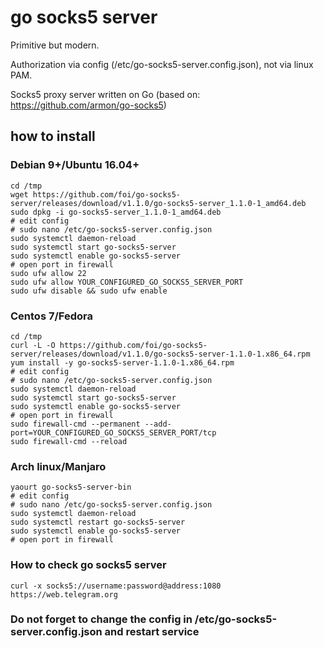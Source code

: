 # go socks5 server

Primitive but modern.

Authorization via config (/etc/go-socks5-server.config.json), not via linux PAM.

Socks5 proxy server written on Go (based on: https://github.com/armon/go-socks5)

## how to install

### Debian 9+/Ubuntu 16.04+

```
cd /tmp
wget https://github.com/foi/go-socks5-server/releases/download/v1.1.0/go-socks5-server_1.1.0-1_amd64.deb
sudo dpkg -i go-socks5-server_1.1.0-1_amd64.deb
# edit config
# sudo nano /etc/go-socks5-server.config.json
sudo systemctl daemon-reload
sudo systemctl start go-socks5-server
sudo systemctl enable go-socks5-server
# open port in firewall
sudo ufw allow 22
sudo ufw allow YOUR_CONFIGURED_GO_SOCKS5_SERVER_PORT
sudo ufw disable && sudo ufw enable
```
### Centos 7/Fedora

```
cd /tmp
curl -L -O https://github.com/foi/go-socks5-server/releases/download/v1.1.0/go-socks5-server-1.1.0-1.x86_64.rpm
yum install -y go-socks5-server-1.1.0-1.x86_64.rpm
# edit config
# sudo nano /etc/go-socks5-server.config.json
sudo systemctl daemon-reload
sudo systemctl start go-socks5-server
sudo systemctl enable go-socks5-server
# open port in firewall
sudo firewall-cmd --permanent --add-port=YOUR_CONFIGURED_GO_SOCKS5_SERVER_PORT/tcp
sudo firewall-cmd --reload
```

### Arch linux/Manjaro

```
yaourt go-socks5-server-bin
# edit config
# sudo nano /etc/go-socks5-server.config.json
sudo systemctl daemon-reload
sudo systemctl restart go-socks5-server
sudo systemctl enable go-socks5-server
# open port in firewall
```

### How to check go socks5 server

`curl -x socks5://username:password@address:1080 https://web.telegram.org`

### Do not forget to change the config in /etc/go-socks5-server.config.json and restart service
